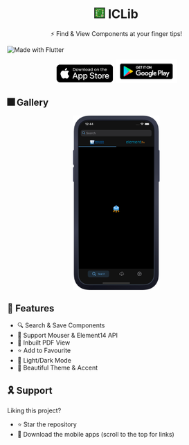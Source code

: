 
<h1 align="center"> <img height='25' alt='icon' src='readme-images/icon/icon_main.png'/> ICLib</h1><p align="center">⚡️ Find & View Components at your finger tips!</p>

![Made with Flutter](https://img.shields.io/badge/Made%20With-Flutter-blue?style=flat)

<p align="center">
<a href='https://apps.apple.com/us/app/owadio/id1545809203'><img height="45" alt='Get it on app store' src='./readme-images/badges/app_store.png'/></a>
<a href='https://play.google.com/store/apps/details?id=com.ajay.owadio'><img height="55" alt='Get it on Google Play' src='./readme-images/badges/google_play.png'/></a>
</p>

## 🎆 Gallery

<p align="center">
<img align="center" src="readme-images/gallery/mockup.webp" alt="drawing" width="200"/>
<br />
</p>

## 🚀 Features

<!-- <summary>
<b>For All</b>
</summary> -->

<!-- - ❌ No Ads!!! -->
- 🔍 Search & Save Components
- 🔨 Support Mouser & Element14 API<br />
- 📑 Inbuilt PDF View<br />
- ⭐️ Add to Favourite<br />
- 🔦 Light/Dark Mode<br />
- 🎨 Beautiful Theme & Accent<br />

## 🎗 Support
Liking this project?

- ⭐️ Star the repository
- 📲 Download the mobile apps (scroll to the top for links)

